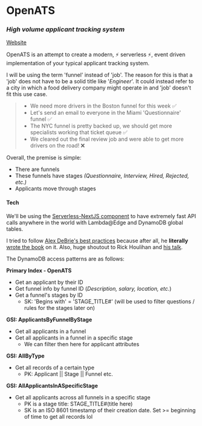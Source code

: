 # OpenATS

### _High volume applicant tracking system_

[Website](https://openats.app)

OpenATS is an attempt to create a modern, ⚡ serverless ⚡, event driven implementation of your typical applicant tracking system.

I will be using the term 'funnel' instead of 'job'. The reason for this is that a 'job' does not have to be a solid title like '_Engineer_'. It could instead refer to a city in which a food delivery company might operate in and 'job' doesn't fit this use case.

> - We need more drivers in the Boston funnel for this week ✅
> - Let's send an email to everyone in the Miami 'Questionnaire' funnel ✅
> - The NYC funnel is pretty backed up, we should get more specialists working that ticket queue ✅
> - We cleared out the final review job and were able to get more drivers on the road! ❌

Overall, the premise is simple:

- There are funnels
- These funnels have stages _(Questionnaire, Interview, Hired, Rejected, etc.)_
- Applicants move through stages

#### Tech

We'll be using the [Serverless-NextJS component](https://github.com/serverless-nextjs/serverless-next.js) to have extremely fast API calls anywhere in the world with Lambda@Edge and DynamoDB global tables.

I tried to follow [Alex DeBrie's best practices](https://www.youtube.com/watch?v=DIQVJqiSUkE) because after all, he **literally** [wrote the book](https://www.dynamodbbook.com/) on it. Also, huge shoutout to Rick Houlihan and [his talk](https://www.youtube.com/watch?v=HaEPXoXVf2k&).

The DynamoDB access patterns are as follows:

**Primary Index - OpenATS**

- Get an applicant by their ID
- Get funnel info by funnel ID (_Description, salary, location, etc._)
- Get a funnel's stages by ID
  - SK: 'Begins with' = 'STAGE_TITLE#' (will be used to filter questions / rules for the stages later on)

**GSI: ApplicantsByFunnelByStage**

- Get all applicants in a funnel
- Get all applicants in a funnel in a specific stage
  - We can filter then here for applicant attributes

**GSI: AllByType**

- Get all records of a certain type
  - PK: Applicant || Stage || Funnel etc.

**GSI: AllApplicantsInASpecificStage**

- Get all applicants across all funnels in a specific stage
  - PK is a stage title: STAGE_TITLE#(title here)
  - SK is an ISO 8601 timestamp of their creation date. Set >= beginning of time to get all records lol
